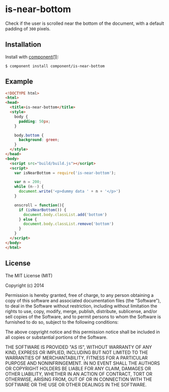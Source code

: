 
# is-near-bottom

  Check if the user is scrolled near the bottom of the document,
  with a default padding of `300` pixels.

## Installation

  Install with [component(1)](http://component.io):

    $ component install component/is-near-bottom

## Example

```html
<!DOCTYPE html>
<html>
<head>
  <title>is-near-bottom</title>
  <style>
    body {
      padding: 50px;
    }

    body.bottom {
      background: green;
    }
  </style>
</head>
<body>
  <script src="build/build.js"></script>
  <script>
    var isNearBottom = require('is-near-bottom');

    var n = 200;
    while (n--) {
      document.write('<p>dummy data ' + n + '</p>')
    }

    onscroll = function(){
      if (isNearBottom()) {
        document.body.classList.add('bottom')
      } else {
        document.body.classList.remove('bottom')
      }
    }
  </script>
</body>
</html>
```

## License

  The MIT License (MIT)

  Copyright (c) 2014 <copyright holders>

  Permission is hereby granted, free of charge, to any person obtaining a copy
  of this software and associated documentation files (the "Software"), to deal
  in the Software without restriction, including without limitation the rights
  to use, copy, modify, merge, publish, distribute, sublicense, and/or sell
  copies of the Software, and to permit persons to whom the Software is
  furnished to do so, subject to the following conditions:

  The above copyright notice and this permission notice shall be included in
  all copies or substantial portions of the Software.

  THE SOFTWARE IS PROVIDED "AS IS", WITHOUT WARRANTY OF ANY KIND, EXPRESS OR
  IMPLIED, INCLUDING BUT NOT LIMITED TO THE WARRANTIES OF MERCHANTABILITY,
  FITNESS FOR A PARTICULAR PURPOSE AND NONINFRINGEMENT. IN NO EVENT SHALL THE
  AUTHORS OR COPYRIGHT HOLDERS BE LIABLE FOR ANY CLAIM, DAMAGES OR OTHER
  LIABILITY, WHETHER IN AN ACTION OF CONTRACT, TORT OR OTHERWISE, ARISING FROM,
  OUT OF OR IN CONNECTION WITH THE SOFTWARE OR THE USE OR OTHER DEALINGS IN
  THE SOFTWARE.